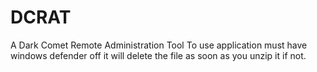 # DCRAT
A Dark Comet Remote Administration Tool
To use application must have windows defender off it will delete the file as soon as you unzip it if not.
